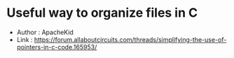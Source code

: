 # Useful way to organize files in C
- Author  : ApacheKid
- Link    : https://forum.allaboutcircuits.com/threads/simplifying-the-use-of-pointers-in-c-code.165953/